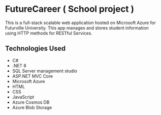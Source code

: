 # FutureCareer ( School project )

This is a full-stack scalable web application hosted on Microsoft Azure for Futurville University. This app manages and stores student information using HTTP methods for RESTful Services.

## Technologies Used
* C#
* .NET 8
* SQL Server management studio
* ASP.NET MVC Core
* Microsoft Azure
* HTML
* CSS
* JavaScript
* Azure Cosmos DB
* Azure Blob Storage
